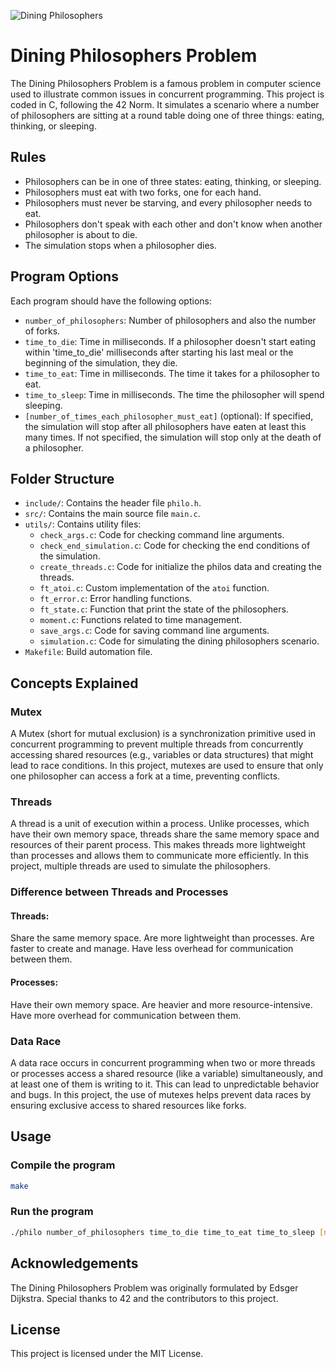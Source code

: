 ![Dining Philosophers](https://res.cloudinary.com/practicaldev/image/fetch/s--UJiIzrz5--/c_imagga_scale,f_auto,fl_progressive,h_900,q_auto,w_1600/https://dev-to-uploads.s3.amazonaws.com/i/4mrdvbtfbv2ma2avpp8i.png)

# Dining Philosophers Problem

The Dining Philosophers Problem is a famous problem in computer science used to illustrate common issues in concurrent programming. This project is coded in C, following the 42 Norm. It simulates a scenario where a number of philosophers are sitting at a round table doing one of three things: eating, thinking, or sleeping.

## Rules

- Philosophers can be in one of three states: eating, thinking, or sleeping.
- Philosophers must eat with two forks, one for each hand.
- Philosophers must never be starving, and every philosopher needs to eat.
- Philosophers don't speak with each other and don't know when another philosopher is about to die.
- The simulation stops when a philosopher dies.

## Program Options

Each program should have the following options:

- `number_of_philosophers`: Number of philosophers and also the number of forks.
- `time_to_die`: Time in milliseconds. If a philosopher doesn't start eating within 'time_to_die' milliseconds after starting his last meal or the beginning of the simulation, they die.
- `time_to_eat`: Time in milliseconds. The time it takes for a philosopher to eat.
- `time_to_sleep`: Time in milliseconds. The time the philosopher will spend sleeping.
- `[number_of_times_each_philosopher_must_eat]` (optional): If specified, the simulation will stop after all philosophers have eaten at least this many times. If not specified, the simulation will stop only at the death of a philosopher.

## Folder Structure

- `include/`: Contains the header file `philo.h`.
- `src/`: Contains the main source file `main.c`.
- `utils/`: Contains utility files:
  - `check_args.c`: Code for checking command line arguments.
  - `check_end_simulation.c`: Code for checking the end conditions of the simulation.
  - `create_threads.c`: Code for initialize the philos data and creating the threads.
  - `ft_atoi.c`: Custom implementation of the `atoi` function.
  - `ft_error.c`: Error handling functions.
  - `ft_state.c`: Function that print the state of the philosophers.
  - `moment.c`: Functions related to time management.
  - `save_args.c`: Code for saving command line arguments.
  - `simulation.c`: Code for simulating the dining philosophers scenario.
- `Makefile`: Build automation file.

## Concepts Explained

### Mutex
A Mutex (short for mutual exclusion) is a synchronization primitive used in concurrent programming to prevent multiple threads from concurrently accessing shared resources (e.g., variables or data structures) that might lead to race conditions. In this project, mutexes are used to ensure that only one philosopher can access a fork at a time, preventing conflicts.

### Threads
A thread is a unit of execution within a process. Unlike processes, which have their own memory space, threads share the same memory space and resources of their parent process. This makes threads more lightweight than processes and allows them to communicate more efficiently. In this project, multiple threads are used to simulate the philosophers.

### Difference between Threads and Processes
#### Threads:
Share the same memory space.
Are more lightweight than processes.
Are faster to create and manage.
Have less overhead for communication between them.

#### Processes:
Have their own memory space.
Are heavier and more resource-intensive.
Have more overhead for communication between them.

### Data Race
A data race occurs in concurrent programming when two or more threads or processes access a shared resource (like a variable) simultaneously, and at least one of them is writing to it. This can lead to unpredictable behavior and bugs. In this project, the use of mutexes helps prevent data races by ensuring exclusive access to shared resources like forks.

## Usage
### Compile the program
```bash
make
```
### Run the program
```bash
./philo number_of_philosophers time_to_die time_to_eat time_to_sleep [number_of_times_each_philosopher_must_eat]
```

## Acknowledgements
The Dining Philosophers Problem was originally formulated by Edsger Dijkstra. Special thanks to 42 and the contributors to this project.

## License
This project is licensed under the MIT License.
